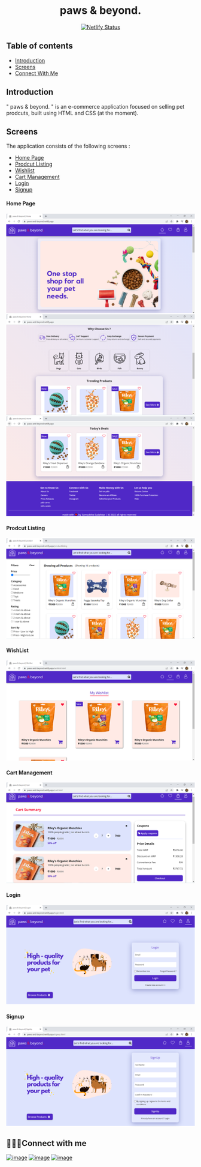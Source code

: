 <div align="center">
<h1>paws & beyond.</h1>
  
[![Netlify Status](https://api.netlify.com/api/v1/badges/16d65e12-2cb5-4479-aa52-5f8c2f2e0e00/deploy-status)](https://app.netlify.com/sites/paws-and-beyond/deploys)
</div>

## Table of contents

- [Introduction](#introduction)
- [Screens](#screens)
- [Connect With Me](#connect-with-me)

## Introduction
" paws & beyond. " is an e-commerce application focused on selling pet prodcuts, built using HTML and CSS (at the moment).

## Screens
The application consists of the following screens :
- [Home Page](#home-page)
- [Prodcut Listing](#product-listing)
- [Wishlist](#wishlist)
- [Cart Management](#cart-management)
- [Login](#login)
- [Signup](#signup)

#### Home Page
![image](assets/images/Screens/home.PNG)
![image](assets/images/Screens/home-1.PNG)
![image](assets/images/Screens/home-2.PNG)
#### Prodcut Listing
![image](assets/images/product.PNG)
#### WishList
![image](assets/images/Screens/wishlist.PNG)
#### Cart Management
![image](assets/images/Screens/cart.PNG)
#### Login
![image](assets/images/Screens/login.PNG)
#### Signup
![image](assets/images/Screens/signup.PNG)
## 👩🏽‍💻Connect with me
<a href="https://twitter.com/samyuktha7300">![image](https://img.shields.io/badge/Twitter-1DA1F2?style=for-the-badge&logo=twitter&logoColor=white)</a>
<a href="www.linkedin.com/in/samyukthasudhakar">![image](https://img.shields.io/badge/LinkedIn-0077B5?style=for-the-badge&logo=linkedin&logoColor=white)</a>
<a href="https://dev.to/samyukthasudhakar">![image](https://img.shields.io/badge/dev.to-0A0A0A?style=for-the-badge&logo=dev.to&logoColor=white)</a>


